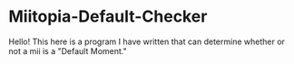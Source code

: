 # Miitopia-Default-Checker
Hello! This here is a program I have written that can determine whether or not a mii is a "Default Moment."  
